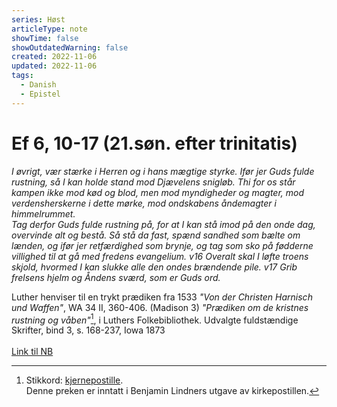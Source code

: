 ```yaml
---
series: Høst
articleType: note
showTime: false
showOutdatedWarning: false
created: 2022-11-06
updated: 2022-11-06
tags:
  - Danish
  - Epistel
---
```


# Ef 6, 10-17 (21.søn. efter trinitatis)
*I øvrigt, vær stærke i Herren og i hans mægtige styrke. Ifør jer Guds fulde rustning, så I kan holde stand mod Djævelens snigløb. Thi for os står kampen ikke mod kød og blod, men mod myndigheder og magter, mod verdensherskerne i dette mørke, mod ondskabens åndemagter i himmelrummet.  
Tag derfor Guds fulde rustning på, for at I kan stå imod på den onde dag, overvinde alt og bestå. Så stå da fast, spænd sandhed som bælte om lænden, og ifør jer retfærdighed som brynje, og tag som sko på fødderne villighed til at gå med fredens evangelium. v16 Overalt skal I løfte troens skjold, hvormed I kan slukke alle den ondes brændende pile. v17 Grib frelsens hjelm og Åndens sværd, som er Guds ord.*

Luther henviser til en trykt prædiken fra 1533 *"Von der Christen Harnisch und Waffen"*, WA 34 II, 360-406. (Madison 3) 
*"Prædiken om de kristnes rustning og våben"*[^1], i Luthers Folkebibliothek. Udvalgte fuldstændige Skrifter, bind 3, s. 168-237, Iowa 1873  
&nbsp;  
[Link til NB](https://www.nb.no/items/f25836249f16c172647e65500dbcb5cd?page=667&searchText=luther%20Udvalgte%20fuldst%C3%A6ndige%20Skrifter%202)


[^1]: Stikkord: [kjernepostille](https://www.nb.no/items/cb4496c85f066e1ca05c8f5c73c35913).  
Denne preken er inntatt i Benjamin Lindners utgave av kirkepostillen.
<!-- 
Dr. Martin Luther's Church-Postil 
Original source: https://lutherdansk.dk
by Priest Finn B. Andersen.
Copied and processed into md-format 
by lovkyndig 2023.
-->
